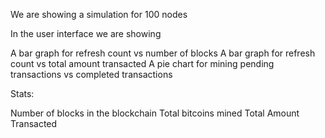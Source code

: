 We are showing a simulation for 100 nodes

In the user interface we are showing

A bar graph for
refresh count vs number of blocks
A bar graph for
refresh count vs total amount transacted
A pie chart for
mining pending transactions  vs completed transactions

Stats:

Number of blocks in the blockchain
Total bitcoins mined
Total Amount Transacted

